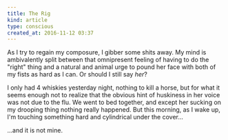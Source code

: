 ```yaml
---
title: The Rig
kind: article
type: conscious
created_at: 2016-11-12 03:37
---
```


As I try to regain my composure, I gibber some shits away. My mind is ambivalently split between that omnipresent feeling of having to do the "right" thing and a natural and animal urge to pound her face with both of my fists as hard as I can. Or should I still say *her*?

I only had 4 whiskies yesterday night, nothing to kill a horse, but for what it seems enough not to realize that the obvious hint of huskiness in her voice was not due to the flu. We went to bed together, and except her sucking on my drooping thing nothing really happened. But this morning, as I wake up, I'm touching something hard and cylindrical under the cover\...

\...and it is not mine.